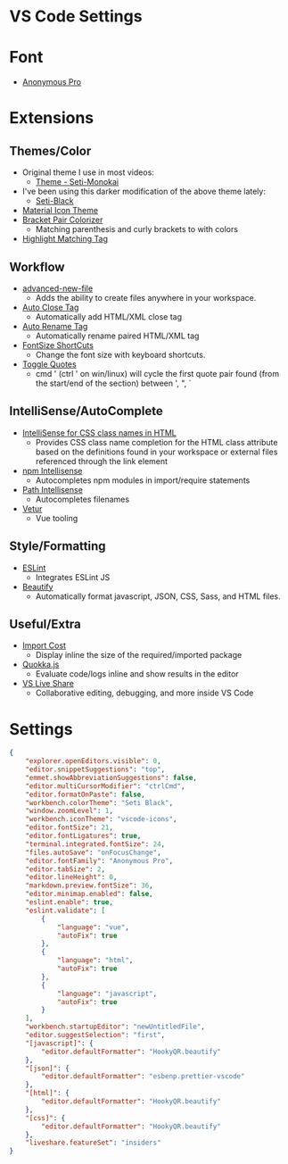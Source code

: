 # VS Code Settings

# Font

* [Anonymous Pro](https://www.marksimonson.com/fonts/view/anonymous-pro)

# Extensions

## Themes/Color

* Original theme I use in most videos:
  * [Theme - Seti-Monokai](https://marketplace.visualstudio.com/items?itemName=SmukkeKim.theme-setimonokai)
* I've been using this darker modification of the above theme lately:
  * [Seti-Black](https://marketplace.visualstudio.com/items?itemName=bobsparadox.seti-black)
* [Material Icon Theme](https://marketplace.visualstudio.com/items?itemName=PKief.material-icon-theme)
* [Bracket Pair Colorizer](https://marketplace.visualstudio.com/items?itemName=coenraads.bracket-pair-colorizer)
  * Matching parenthesis and curly brackets to with colors
* [Highlight Matching Tag](https://marketplace.visualstudio.com/items?itemName=vincaslt.highlight-matching-tag)

## Workflow

* [advanced-new-file](https://marketplace.visualstudio.com/items?itemName=patbenatar.advanced-new-file)
  * Adds the ability to create files anywhere in your workspace.
* [Auto Close Tag](https://marketplace.visualstudio.com/items?itemName=formulahendry.auto-close-tag)
  * Automatically add HTML/XML close tag
* [Auto Rename Tag](https://marketplace.visualstudio.com/items?itemName=formulahendry.auto-rename-tag)
  * Automatically rename paired HTML/XML tag
* [FontSize ShortCuts](https://marketplace.visualstudio.com/items?itemName=fosshaas.fontsize-shortcuts)
  * Change the font size with keyboard shortcuts.
* [Toggle Quotes](https://marketplace.visualstudio.com/items?itemName=BriteSnow.vscode-toggle-quotes)
  * cmd ' (ctrl ' on win/linux) will cycle the first quote pair found (from the start/end of the section) between ', ", `

## IntelliSense/AutoComplete

* [IntelliSense for CSS class names in HTML](https://marketplace.visualstudio.com/items?itemName=Zignd.html-css-class-completion)
  * Provides CSS class name completion for the HTML class attribute based on the definitions found in your workspace or external files referenced through the link element
* [npm Intellisense](https://marketplace.visualstudio.com/items?itemName=christian-kohler.npm-intellisense)
  * Autocompletes npm modules in import/require statements
* [Path Intellisense](https://marketplace.visualstudio.com/items?itemName=christian-kohler.path-intellisense)
  * Autocompletes filenames
* [Vetur](https://marketplace.visualstudio.com/items?itemName=octref.vetur)
  * Vue tooling

## Style/Formatting

* [ESLint](https://marketplace.visualstudio.com/items?itemName=dbaeumer.vscode-eslint)
  * Integrates ESLint JS
* [Beautify](https://marketplace.visualstudio.com/items?itemName=hookyqr.beautify)
  * Automatically format javascript, JSON, CSS, Sass, and HTML files.

## Useful/Extra

* [Import Cost](https://marketplace.visualstudio.com/items?itemName=wix.vscode-import-cost)
  * Display inline the size of the required/imported package
* [Quokka.js](https://marketplace.visualstudio.com/items?itemName=WallabyJs.quokka-vscode)
  * Evaluate code/logs inline and show results in the editor
* [VS Live Share](https://marketplace.visualstudio.com/items?itemName=MS-vsliveshare.vsliveshare)
  * Collaborative editing, debugging, and more inside VS Code

# Settings

```json
{
    "explorer.openEditors.visible": 0,
    "editor.snippetSuggestions": "top",
    "emmet.showAbbreviationSuggestions": false,
    "editor.multiCursorModifier": "ctrlCmd",
    "editor.formatOnPaste": false,
    "workbench.colorTheme": "Seti Black",
    "window.zoomLevel": 1,
    "workbench.iconTheme": "vscode-icons",
    "editor.fontSize": 21,
    "editor.fontLigatures": true,
    "terminal.integrated.fontSize": 24,
    "files.autoSave": "onFocusChange",
    "editor.fontFamily": "Anonymous Pro",
    "editor.tabSize": 2,
    "editor.lineHeight": 0,
    "markdown.preview.fontSize": 36,
    "editor.minimap.enabled": false,
    "eslint.enable": true,
    "eslint.validate": [
        {
            "language": "vue",
            "autoFix": true
        },
        {
            "language": "html",
            "autoFix": true
        },
        {
            "language": "javascript",
            "autoFix": true
        }
    ],
    "workbench.startupEditor": "newUntitledFile",
    "editor.suggestSelection": "first",
    "[javascript]": {
        "editor.defaultFormatter": "HookyQR.beautify"
    },
    "[json]": {
        "editor.defaultFormatter": "esbenp.prettier-vscode"
    },
    "[html]": {
        "editor.defaultFormatter": "HookyQR.beautify"
    },
    "[css]": {
        "editor.defaultFormatter": "HookyQR.beautify"
    },
    "liveshare.featureSet": "insiders"
}
```
